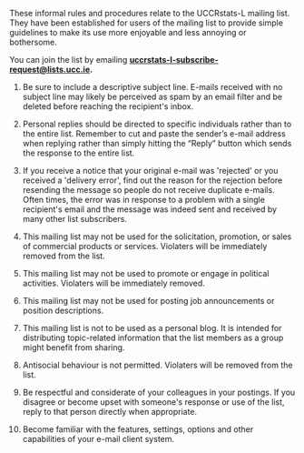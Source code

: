These informal rules and procedures relate to the UCCRstats-L mailing list. They have been established for users of the mailing list to provide simple guidelines to make its use  more enjoyable and less annoying or bothersome.

You can join the list by emailing **uccrstats-l-subscribe-request@lists.ucc.ie.**

1. Be sure to include a descriptive subject line. E-mails received with no subject line may likely be perceived as spam by an email filter and be deleted before reaching the recipient's inbox.

2. Personal replies should be directed to specific individuals rather than to the entire list. Remember to cut and paste the sender’s e-mail address when replying rather than simply hitting the “Reply” button which sends the response to the entire list.

3. If you receive a notice that your original e-mail was 'rejected' or you received a 'delivery error', find out the reason for the rejection before resending the message so people do not receive duplicate e-mails. Often times, the error was in response to a problem with a single recipient's email and the message was indeed sent and received by many other list subscribers.

4. This mailing list may not be used for the solicitation, promotion, or sales of commercial products or services. Violaters will be immediately removed from the list.

5. This mailing list may not be used to promote or engage in political activities. Violaters will be immediately removed.

6. This mailing list may not be used for posting job announcements or position descriptions.

7. This mailing list is not to be used as a personal blog. It is intended for distributing topic-related information that the list members as a group might benefit from sharing.

8. Antisocial behaviour is not permitted. Violaters will be removed from the list.

9. Be respectful and considerate of your colleagues in your postings. If you disagree or become upset with someone's response or use of the list, reply to that person directly when appropriate.

10. Become familiar with the features, settings, options and other capabilities of your e-mail client system.

